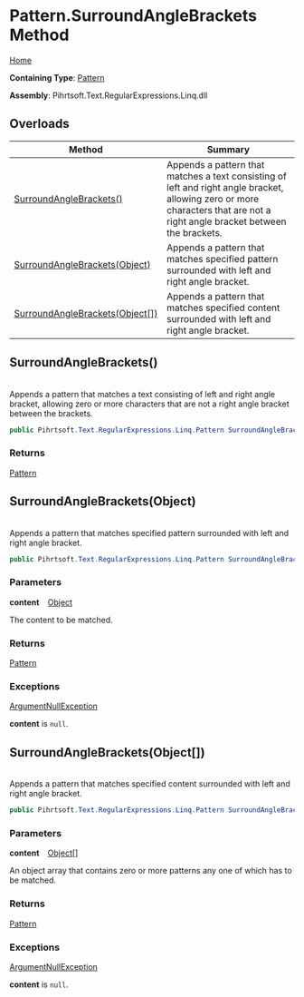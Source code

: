 # Pattern\.SurroundAngleBrackets Method

[Home](../../../../../../README.md)

**Containing Type**: [Pattern](../README.md)

**Assembly**: Pihrtsoft\.Text\.RegularExpressions\.Linq\.dll

## Overloads

| Method | Summary |
| ------ | ------- |
| [SurroundAngleBrackets()](#Pihrtsoft_Text_RegularExpressions_Linq_Pattern_SurroundAngleBrackets) | Appends a pattern that matches a text consisting of left and right angle bracket, allowing zero or more characters that are not a right angle bracket between the brackets\. |
| [SurroundAngleBrackets(Object)](#Pihrtsoft_Text_RegularExpressions_Linq_Pattern_SurroundAngleBrackets_System_Object_) | Appends a pattern that matches specified pattern surrounded with left and right angle bracket\. |
| [SurroundAngleBrackets(Object\[\])](#Pihrtsoft_Text_RegularExpressions_Linq_Pattern_SurroundAngleBrackets_System_Object___) | Appends a pattern that matches specified content surrounded with left and right angle bracket\. |

## SurroundAngleBrackets\(\) <a name="Pihrtsoft_Text_RegularExpressions_Linq_Pattern_SurroundAngleBrackets"></a>

\
Appends a pattern that matches a text consisting of left and right angle bracket, allowing zero or more characters that are not a right angle bracket between the brackets\.

```csharp
public Pihrtsoft.Text.RegularExpressions.Linq.Pattern SurroundAngleBrackets()
```

### Returns

[Pattern](../README.md)

## SurroundAngleBrackets\(Object\) <a name="Pihrtsoft_Text_RegularExpressions_Linq_Pattern_SurroundAngleBrackets_System_Object_"></a>

\
Appends a pattern that matches specified pattern surrounded with left and right angle bracket\.

```csharp
public Pihrtsoft.Text.RegularExpressions.Linq.Pattern SurroundAngleBrackets(object content)
```

### Parameters

**content** &ensp; [Object](https://docs.microsoft.com/en-us/dotnet/api/system.object)

The content to be matched\.

### Returns

[Pattern](../README.md)

### Exceptions

[ArgumentNullException](https://docs.microsoft.com/en-us/dotnet/api/system.argumentnullexception)

**content** is `null`\.

## SurroundAngleBrackets\(Object\[\]\) <a name="Pihrtsoft_Text_RegularExpressions_Linq_Pattern_SurroundAngleBrackets_System_Object___"></a>

\
Appends a pattern that matches specified content surrounded with left and right angle bracket\.

```csharp
public Pihrtsoft.Text.RegularExpressions.Linq.Pattern SurroundAngleBrackets(params object[] content)
```

### Parameters

**content** &ensp; [Object](https://docs.microsoft.com/en-us/dotnet/api/system.object)\[\]

An object array that contains zero or more patterns any one of which has to be matched\.

### Returns

[Pattern](../README.md)

### Exceptions

[ArgumentNullException](https://docs.microsoft.com/en-us/dotnet/api/system.argumentnullexception)

**content** is `null`\.

